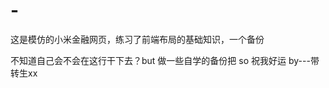 # -
这是模仿的小米金融网页，练习了前端布局的基础知识，一个备份
































不知道自己会不会在这行干下去？but 做一些自学的备份把 
so 祝我好运 by---带转生xx

